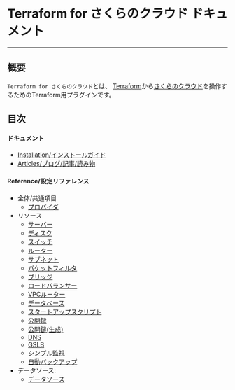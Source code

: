 # Terraform for さくらのクラウド ドキュメント

---

## 概要

`Terraform for さくらのクラウド`とは、
[Terraform](https://terraform.io)から[さくらのクラウド](http://cloud.sakura.ad.jp)を操作するためのTerraform用プラグインです。  


## 目次

#### ドキュメント
- [Installation/インストールガイド](installation/)
- [Articles/ブログ/記事/読み物](articles/)

####  Reference/設定リファレンス
- 全体/共通項目
    - [プロバイダ](configuration/provider/)
- リソース
    - [サーバー](configuration/resources/server/)
    - [ディスク](configuration/resources/disk/)
    - [スイッチ](configuration/resources/switch/)
    - [ルーター](configuration/resources/internet/)
    - [サブネット](configuration/resources/subnet/)
    - [パケットフィルタ](configuration/resources/packet_filter/)
    - [ブリッジ](configuration/resources/bridge/)
    - [ロードバランサー](configuration/resources/load_balancer/)
    - [VPCルーター](configuration/resources/vpc_router/)
    - [データベース](configuration/resources/database/)
    - [スタートアップスクリプト](configuration/resources/note/)
    - [公開鍵](configuration/resources/ssh_key/)
    - [公開鍵(生成)](configuration/resources/ssh_key_gen/)
    - [DNS](configuration/resources/dns/)
    - [GSLB](configuration/resources/gslb/)
    - [シンプル監視](configuration/resources/simple_monitor/)
    - [自動バックアップ](configuration/resources/auto_backup/)
- データソース:
    - [データソース](configuration/resources/data_resource/)
  